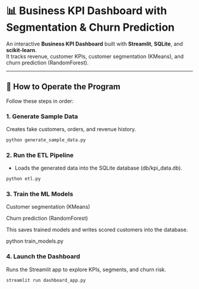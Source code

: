 # 📊 Business KPI Dashboard with Segmentation & Churn Prediction

An interactive **Business KPI Dashboard** built with **Streamlit**, **SQLite**, and **scikit-learn**.  
It tracks revenue, customer KPIs, customer segmentation (KMeans), and churn prediction (RandomForest).  

---

## 🚀 How to Operate the Program

Follow these steps in order:

### 1. Generate Sample Data 
Creates fake customers, orders, and revenue history.

```bash
python generate_sample_data.py
```
### 2. Run the ETL Pipeline 

- Loads the generated data into the SQLite database (db/kpi_data.db).
```bash
python etl.py
```

### 3. Train the ML Models

Customer segmentation (KMeans)

Churn prediction (RandomForest)

This saves trained models and writes scored customers into the database.

python train_models.py

### 4. Launch the Dashboard

Runs the Streamlit app to explore KPIs, segments, and churn risk.
```bash
streamlit run dashboard_app.py
```